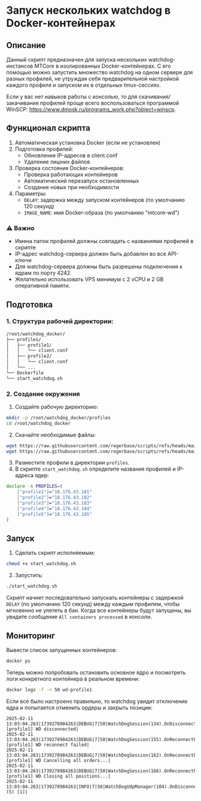 # Запуск нескольких watchdog в Docker-контейнерах

## Описание
Данный скрипт предназначен для запуска нескольких watchdog-инстансов MTCore в изолированных Docker-контейнерах. С его помощью можно запустить множество watchdog на одном сервере для разных профилей, не утруждая себя предварительной настройкой каждого профиля и запуском их в отдельных tmux-сессиях.

Если у вас нет навыков работы с консолью, то для скачивания/закачивания профилей проще всего воспользоваться программой WinSCP:
https://www.dmosk.ru/programs_work.php?object=winscp.

## Функционал скрипта

1. Автоматическая установка Docker (если не установлен)
2. Подготовка профилей:
    - Обновление IP-адресов в client.conf
    - Удаление лишних файлов
3. Проверка состояния Docker-контейнеров:
    - Проверка работающих контейнеров
    - Автоматический перезапуск остановленных
    - Создание новых при необходимости
4. Параметры:
    - `DELAY`: задержка между запуском контейнеров (по умолчанию 120 секунд)
    - `IMAGE_NAME`: имя Docker-образа (по умолчанию "mtcore-wd")

### ⚠️ Важно
- Имена папок профилей должны совпадать с названиями профилей в скрипте
- IP-адрес watchdog-сервера должен быть добавлен во все API-ключи
- Для watchdog-сервера должны быть разрешены подключения к ядрам по порту 4242
- Желательно использовать VPS минимум с 2 vCPU и 2 GB оперативной памяти.

## Подготовка

### 1. Структура рабочей директории:
```bash
/root/watchdog_docker/
├── profiles/
│   ├── profile1/
│   │   └── client.conf
│   ├── profile2/
│   │   └── client.conf
│   └── ...
└── Dockerfile
└── start_watchdog.sh
```

### 2. Создание окружения

1. Создайте рабочую директорию:
```bash
mkdir -p /root/watchdog_docker/profiles
cd /root/watchdog_docker
```
2. Скачайте необходимые файлы:
```bash
wget https://raw.githubusercontent.com/rogerbase/scripts/refs/heads/main/MoonTrader/Watchdog/Dockerfile
wget https://raw.githubusercontent.com/rogerbase/scripts/refs/heads/main/MoonTrader/Watchdog/start_watchdog.sh
```
3. Разместите профили в директории `profiles`.
4. В скрипте `start_watchdog.sh` определите названия профилей и IP-адреса ядер:
```bash
declare -A PROFILES=(
    ["profile1"]="18.176.43.181"
    ["profile2"]="18.176.43.182"
    ["profile3"]="18.176.43.183"
    ["profile4"]="18.176.43.184"
    ["profile5"]="18.176.43.185"
)
```

## Запуск

1. Сделать скрипт исполняемым:
```bash
chmod +x start_watchdog.sh
```

2. Запустить:
```bash
./start_watchdog.sh
```

Скрипт начнет последовательно запускать контейнеры с задержкой `DELAY` (по умолчанию 120 секунд) между каждым профилем, чтобы мгновенно не улететь в бан. Когда все контейнеры будут запущены, вы увидите сообщение `All containers processed` в консоли.

## Мониторинг

Вывести список запущенных контейнеров:

```bash
docker ps
```

Теперь можно попробовать остановить основное ядро и посмотреть логи конкретного контейнера в реальном времени:

```bash
docker logs -f -n 50 wd-profile1
```

Если все было настроено правильно, то watchdog увидит отключение ядра и попытается отменить ордеры и закрыть позиции:

```
2025-02-11 13:03:04.263|1739278984263|DEBUG|7|50|WatchDogSession(134).OnDisconnect|[profile1] WD disconnected|
2025-02-11 13:03:04.263|1739278984263|DEBUG|7|50|WatchDogSession(155).OnReconnectFail|[profile1] WD reconnect failed|
2025-02-11 13:03:04.263|1739278984263|DEBUG|7|50|WatchDogSession(162).OnReconnectFail|[profile1] WD Cancelling all orders...|
2025-02-11 13:03:04.263|1739278984263|DEBUG|7|50|WatchDogSession(166).OnReconnectFail|[profile1] WD Closing all positions...|
2025-02-11 13:03:04.263|1739278984263|INFO|7|50|WatchDogUdpManager(104).OnDisconnect|Reconnecting... (5) [1]|
```
